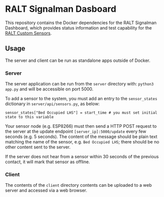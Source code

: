 # RALT Signalman Dasboard

This repository contains the Docker dependencies for the RALT Signalman Dashboard, which provides status information and test capability for the [RALT Custom Sensors](https://github.com/care-group/RALT-Custom-Sensors).

## Usage

The server and client can be run as standalone apps outside of Docker.

### Server

The server application can be run from the ```server``` directory with: ```python3 app.py``` and will be accessible on port 5000.

To add a sensor to the system, you must add an entry to the ```sensor_states``` dictionary in ```server/api/sensors.py```, as below:
```
sensor_states["Bed Occupied LHS"] = start_time # you must set initial state to this variable
```

Your sensor node (e.g. ESP8266) must then send a HTTP POST request to the server at the update endpoint ```[server_ip]:5000/update``` every few seconds (e.g. 5 seconds). The content of the message should be plain text matching the name of the sensor, e.g. ```Bed Occupied LHS```; there should be no other content sent to the server.

If the server does not hear from a sensor within 30 seconds of the previous contact, it will mark that sensor as offline.

### Client

The contents of the ```client``` directory contents can be uploaded to a web server and accessed via a web browser.